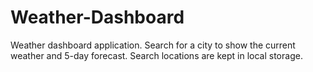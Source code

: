 # Weather-Dashboard
Weather dashboard application. Search for a city to show the current weather and 5-day forecast. Search locations are kept in local storage.
